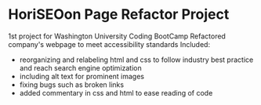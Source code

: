 # HoriSEOon Page Refactor Project 

1st project for Washington University Coding BootCamp
Refactored company's webpage to meet accessibility standards
Included: 
- reorganizing and relabeling html and css to follow industry best practice and reach search engine optimization
- including alt text for prominent images
- fixing bugs such as broken links
- added commentary in css and html to ease reading of code



